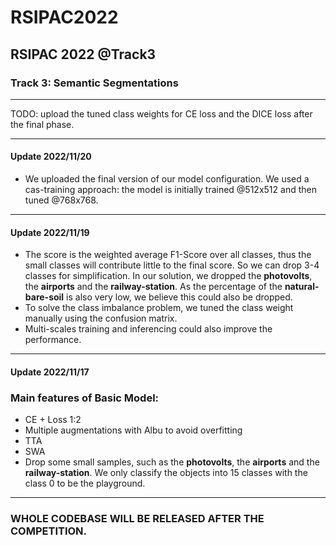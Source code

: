 # RSIPAC2022
RSIPAC 2022 @Track3
---
### Track 3: Semantic Segmentations
---

TODO: upload the tuned class weights for CE loss and the DICE loss after the final phase.

---
#### Update 2022/11/20
- We uploaded the final version of our model configuration. We used a cas-training approach: the model is initially trained @512x512 and then tuned @768x768. 

---
#### Update 2022/11/19
- The score is the weighted average F1-Score over all classes, thus the small classes will contribute little to the final score. So we can drop 3-4 classes for simplification. In our solution, we dropped the **photovolts**, the **airports** and the **railway-station**. As the percentage of the **natural-bare-soil** is also very low, we believe this could also be dropped.
- To solve the class imbalance problem, we tuned the class weight manually using the confusion matrix.
- Multi-scales training and inferencing could also improve the performance.


---
#### Update 2022/11/17
### Main features of Basic Model:
- CE + Loss 1:2
- Multiple augmentations with Albu to avoid overfitting
- TTA
- SWA 
- Drop some small samples, such as the  **photovolts**, the **airports** and the **railway-station**. We only classify the objects into 15 classes with the class 0 to be the playground.
---

### WHOLE CODEBASE WILL BE RELEASED AFTER THE COMPETITION.
